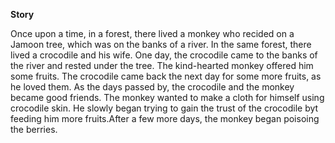 **Story**

Once upon a time, in a forest, there lived a monkey who recided on a Jamoon tree, which was on the banks of a river. 
In the same forest, there lived a crocodile and his wife.
One day, the crocodile came to the banks of the river and rested under the tree.
The kind-hearted monkey offered him some fruits.
The crocodile came back the next day for some more fruits, as he loved them.
As the days passed by, the crocodile and the monkey became good friends.
The monkey wanted to make a cloth for himself using crocodile skin.
He slowly began trying to gain the trust of the crocodile byt feeding him more fruits.After a few more days, the monkey began poisoing the berries.